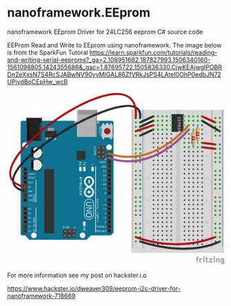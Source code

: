 # nanoframework.EEprom
nanoframework EEprom Driver for 24LC256 eeprom C# source code

EEProm
Read and Write to EEprom using nanoframework. The image below is from the SparkFun Tutoral https://learn.sparkfun.com/tutorials/reading-and-writing-serial-eeproms?_ga=2.108951682.187827993.1506340160-1561098805.1424355686&_gac=1.87695722.1505836330.CjwKEAjwgIPOBRDn2eXxsN7S4RcSJABwNV90yvMlGAL86ZfVRkJsPS4LAteI0OhP0edbJN72UPjydBoCEpHw_wcB 


![ScreenShot](https://github.com/Dweaver309/EEProm/blob/master/eeprom_wiring.png)

For more information see my post on hackster.i.o 

https://www.hackster.io/dweaver309/eeprom-i2c-driver-for-nanoframework-718669


